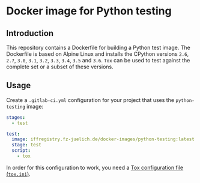 # Docker image for Python testing

## Introduction

This repository contains a Dockerfile for building a Python test image. The Dockerfile is based on Alpine Linux and
installs the CPython versions `2.6`, `2.7`, `3.0`, `3.1`, `3.2`, `3.3`, `3.4`, `3.5` and `3.6`. `Tox` can be used to
test against the complete set or a subset of these versions.

## Usage

Create a `.gitlab-ci.yml` configuration for your project that uses the `python-testing` image:

```yaml
stages:
  - test

test:
  image: iffregistry.fz-juelich.de/docker-images/python-testing:latest
  stage: test
  script:
    - tox
```

In order for this configuration to work, you need a 
[Tox configuration file (`tox.ini`)](https://tox.readthedocs.io/en/latest/).
